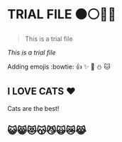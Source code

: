 # TRIAL FILE :black_circle::white_circle::red_circle::large_blue_circle:

> This is a trial file

*This is a trial file*

Adding emojis :bowtie: :+1: :sparkles: :poop: :snowman: :cat:

## I LOVE CATS :heart:
Cats are the best!
## :smiley_cat::smile_cat::heart_eyes_cat::kissing_cat::smirk_cat::scream_cat::crying_cat_face::joy_cat:
